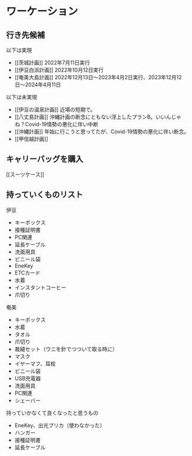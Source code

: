 # ワーケーション

## 行き先候補

以下は実現

- [[茨城計画]] 2022年7月11日実行
- [[伊豆白浜計画]] 2022年10月12日実行
- [[奄美大島計画]] 2022年12月13日〜2023年4月2日実行、2023年12月12日〜2024年4月11日

以下は未実現

- [[伊豆の温泉計画]] 近場の短期で。
- [[八丈島計画]] 沖縄計画の断念にともない浮上したプランB。いいんじゃね？Covid-19情勢の悪化に伴い中断
- [[沖縄計画]] 年始に行こうと思ってたが、Covid-19情勢の悪化に伴い断念。
- [[甲信越計画]]

## キャリーバッグを購入

[[スーツケース]]


## 持っていくものリスト

伊豆

- キーボックス
- 接種証明書
- PC関連
- 延長ケーブル
- 洗面用具
- ビニール袋
- EneKey
- ETCカード
- 水着
- インスタントコーヒー
- 爪切り

奄美

- キーボックス
- 水着
- タオル
- 爪切り
- 裁縫セット（ウニを針でつついて取る時に）
- マスク
- イヤーマフ、耳栓
- ビニール袋
- USB充電器
- 洗面用具
- PC関連
- シェーバー

持っていかなくて良くなったと思うもの

- EneKey、出光プリカ（使わなかった）
- ハンガー
- 接種証明書
- 延長ケーブル
